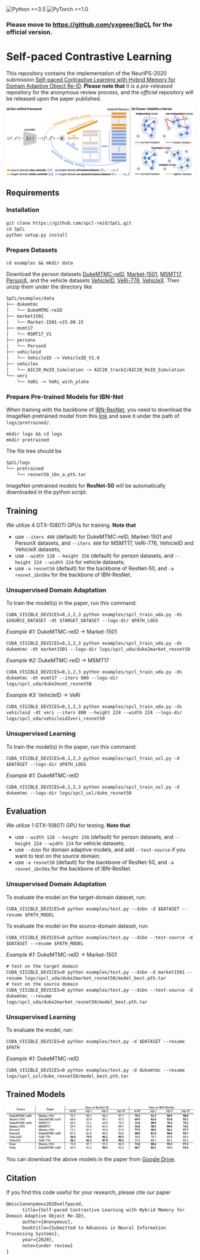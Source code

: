 ![Python >=3.5](https://img.shields.io/badge/Python->=3.5-blue.svg)
![PyTorch >=1.0](https://img.shields.io/badge/PyTorch->=1.0-yellow.svg)

### Please move to https://github.com/yxgeee/SpCL for the official version.

# Self-paced Contrastive Learning

This repository contains the implementation of the NeurIPS-2020 submission [Self-paced Contrastive Learning with Hybrid Memory for Domain Adaptive Object Re-ID](https://nips.cc/).
**Please note that** it is a *pre-released* repository for the anonymous review process, and the *official* repository will be released upon the paper published.

![framework](figs/framework.png)


## Requirements

### Installation

```shell
git clone https://github.com/spcl-reid/SpCL.git
cd SpCL
python setup.py install
```

### Prepare Datasets

```shell
cd examples && mkdir data
```
Download the person datasets [DukeMTMC-reID](https://arxiv.org/abs/1609.01775), [Market-1501](https://drive.google.com/file/d/0B8-rUzbwVRk0c054eEozWG9COHM/view), [MSMT17](https://arxiv.org/abs/1711.08565), [PersonX](https://github.com/sxzrt/Instructions-of-the-PersonX-dataset#a-more-chanllenging-subset-of-personx), and the vehicle datasets [VehicleID](https://www.pkuml.org/resources/pku-vehicleid.html), [VeRi-776](https://github.com/JDAI-CV/VeRidataset), [VehicleX](https://www.aicitychallenge.org/2020-track2-download/).
Then unzip them under the directory like
```
SpCL/examples/data
├── dukemtmc
│   └── DukeMTMC-reID
├── market1501
│   └── Market-1501-v15.09.15
├── msmt17
│   └── MSMT17_V1
├── personx
│   └── PersonX
├── vehicleid
│   └── VehicleID -> VehicleID_V1.0
├── vehiclex
│   └── AIC20_ReID_Simulation -> AIC20_track2/AIC20_ReID_Simulation
└── veri
    └── VeRi -> VeRi_with_plate
```

### Prepare Pre-trained Models for IBN-Net
When training with the backbone of [IBN-ResNet](https://arxiv.org/abs/1807.09441), you need to download the ImageNet-pretrained model from this [link](https://drive.google.com/drive/folders/1thS2B8UOSBi_cJX6zRy6YYRwz_nVFI_S) and save it under the path of `logs/pretrained/`.
```shell
mkdir logs && cd logs
mkdir pretrained
```
The file tree should be
```
SpCL/logs
└── pretrained
    └── resnet50_ibn_a.pth.tar
```
ImageNet-pretrained models for **ResNet-50** will be automatically downloaded in the python script.


## Training

We utilize 4 GTX-1080TI GPUs for training. **Note that**

+ use `--iters 400` (default) for DukeMTMC-reID, Market-1501 and PersonX datasets, and `--iters 800` for MSMT17, VeRi-776, VehicleID and VehicleX datasets;
+ use `--width 128 --height 256` (default) for person datasets, and `--height 224 --width 224` for vehicle datasets;
+ use `-a resnet50` (default) for the backbone of ResNet-50, and `-a resnet_ibn50a` for the backbone of IBN-ResNet.

### Unsupervised Domain Adaptation
To train the model(s) in the paper, run this command:
```shell
CUDA_VISIBLE_DEVICES=0,1,2,3 python examples/spcl_train_uda.py -ds $SOURCE_DATASET -dt $TARGET_DATASET --logs-dir $PATH_LOGS
```

*Example #1:* DukeMTMC-reID -> Market-1501
```shell
CUDA_VISIBLE_DEVICES=0,1,2,3 python examples/spcl_train_uda.py -ds dukemtmc -dt market1501 --logs-dir logs/spcl_uda/duke2market_resnet50
```
*Example #2:* DukeMTMC-reID -> MSMT17
```shell
CUDA_VISIBLE_DEVICES=0,1,2,3 python examples/spcl_train_uda.py -ds dukemtmc -dt msmt17 --iters 800 --logs-dir logs/spcl_uda/duke2msmt_resnet50
```
*Example #3:* VehicleID -> VeRi
```shell
CUDA_VISIBLE_DEVICES=0,1,2,3 python examples/spcl_train_uda.py -ds vehicleid -dt veri --iters 800 --height 224 --width 224 --logs-dir logs/spcl_uda/vehicleid2veri_resnet50
```

### Unsupervised Learning
To train the model(s) in the paper, run this command:
```shell
CUDA_VISIBLE_DEVICES=0,1,2,3 python examples/spcl_train_usl.py -d $DATASET --logs-dir $PATH_LOGS
```

*Example #1:* DukeMTMC-reID
```shell
CUDA_VISIBLE_DEVICES=0,1,2,3 python examples/spcl_train_usl.py -d dukemtmc --logs-dir logs/spcl_usl/duke_resnet50
```


## Evaluation

We utilize 1 GTX-1080TI GPU for testing. **Note that**

+ use `--width 128 --height 256` (default) for person datasets, and `--height 224 --width 224` for vehicle datasets;
+ use `--dsbn` for domain adaptive models, and add `--test-source` if you want to test on the source domain;
+ use `-a resnet50` (default) for the backbone of ResNet-50, and `-a resnet_ibn50a` for the backbone of IBN-ResNet.

### Unsupervised Domain Adaptation

To evaluate the model on the target-domain dataset, run:

```shell
CUDA_VISIBLE_DEVICES=0 python examples/test.py --dsbn -d $DATASET --resume $PATH_MODEL
```

To evaluate the model on the source-domain dataset, run:

```shell
CUDA_VISIBLE_DEVICES=0 python examples/test.py --dsbn --test-source -d $DATASET --resume $PATH_MODEL
```

*Example #1:* DukeMTMC-reID -> Market-1501
```shell
# test on the target domain
CUDA_VISIBLE_DEVICES=0 python examples/test.py --dsbn -d market1501 --resume logs/spcl_uda/duke2market_resnet50/model_best.pth.tar
# test on the source domain
CUDA_VISIBLE_DEVICES=0 python examples/test.py --dsbn --test-source -d dukemtmc --resume logs/spcl_uda/duke2market_resnet50/model_best.pth.tar
```

### Unsupervised Learning
To evaluate the model, run:
```shell
CUDA_VISIBLE_DEVICES=0 python examples/test.py -d $DATASET --resume $PATH
```

*Example #1:* DukeMTMC-reID
```shell
CUDA_VISIBLE_DEVICES=0 python examples/test.py -d dukemtmc --resume logs/spcl_usl/duke_resnet50/model_best.pth.tar
```

## Trained Models

![framework](figs/results.png)

You can download the above models in the paper from [Google Drive](https://drive.google.com/open?id=19vYA4EfInuH4ZKg0HeBRmDmgK1KLdivz).


## Citation
If you find this code useful for your research, please cite our paper
```
@misc{anonymous2020selfpaced,
      title={Self-paced Contrastive Learning with Hybrid Memory for Domain Adaptive Object Re-ID},
      author={Anonymous},
      booktitle={Submitted to Advances in Neural Information Processing Systems},
      year={2020},
      note={under review}
}
```

